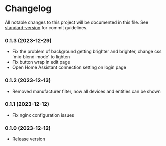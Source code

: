 # Changelog

All notable changes to this project will be documented in this file. See [standard-version](https://github.com/conventional-changelog/standard-version) for commit guidelines.

### 0.1.3 (2023-12-29)

- Fix the problem of background getting brighter and brighter, change css 'mix-blend-mode' to lighten
- Fix button wrap in edit page
- Open Home Assistant connection setting on login page

### 0.1.2 (2023-12-13)

- Removed manufacturer filter, now all devices and entities can be shown

### 0.1.1 (2023-12-12)

- Fix nginx configuration issues

### 0.1.0 (2023-12-12)

- Release version
